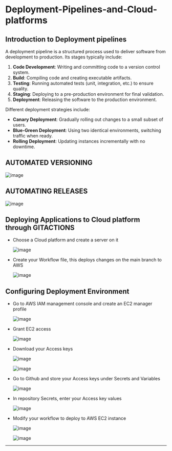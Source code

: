 # Deployment-Pipelines-and-Cloud-platforms

## Introduction to Deployment pipelines

A deployment pipeline is a structured process used to deliver software from development to production. Its stages typically include:

1. **Code Development**: Writing and committing code to a version control system.
2. **Build**: Compiling code and creating executable artifacts.
3. **Testing**: Running automated tests (unit, integration, etc.) to ensure quality.
4. **Staging**: Deploying to a pre-production environment for final validation.
5. **Deployment**: Releasing the software to the production environment.

Different deployment strategies include:
- **Canary Deployment**: Gradually rolling out changes to a small subset of users.
- **Blue-Green Deployment**: Using two identical environments, switching traffic when ready.
- **Rolling Deployment**: Updating instances incrementally with no downtime.

## AUTOMATED VERSIONING

![image](https://github.com/user-attachments/assets/7458d392-895c-45f6-8d1b-380d27af1d29)

## AUTOMATING RELEASES

![image](https://github.com/user-attachments/assets/2cf3e3a9-e288-46c3-8977-020479fbb243)

## Deploying Applications to Cloud platform through GITACTIONS

* Choose a Cloud platform and create a server on it

  ![image](https://github.com/user-attachments/assets/53d106ee-dde5-4f8c-b1a8-fdd3f846a83b)

* Create your Workflow file, this deploys changes on the main branch to AWS

  ![image](https://github.com/user-attachments/assets/3022cf8c-d941-428b-b62e-68681e00585c)

## Configuring Deployment Environment

* Go to AWS IAM management console and create an EC2 manager profile

  ![image](https://github.com/user-attachments/assets/7a49cf92-fd71-43b3-a9dd-47dfc1a12016)

* Grant EC2 access

  ![image](https://github.com/user-attachments/assets/c7d95c0c-b51f-44bf-af53-d8b6e68599c3)

* Download your Access keys

  ![image](https://github.com/user-attachments/assets/b2517488-c623-4590-996a-0f81165ba6a6)

  ![image](https://github.com/user-attachments/assets/6862dcf0-1eac-41f1-9593-90741529c532)

* Go to Github and store your Access keys under Secrets and Variables

  ![image](https://github.com/user-attachments/assets/e7965e43-a0cf-4b3c-924c-396f9ab02030)

* In repository Secrets, enter your Access key values

  ![image](https://github.com/user-attachments/assets/592f08b8-7ae6-43d0-a3a8-d21dd6daa695)

* Modify your workflow to deploy to AWS EC2 instance

  ![image](https://github.com/user-attachments/assets/384d5dd9-5409-4c1a-a425-1aa498732304)

  ![image](https://github.com/user-attachments/assets/020d892e-c860-47f9-9eb3-a0cf61e3b8f3)

***



  








